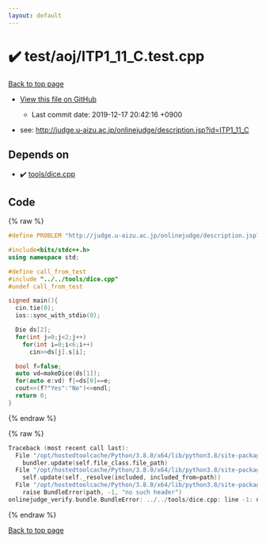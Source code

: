 ```yaml
---
layout: default
---
```


<!-- mathjax config similar to math.stackexchange -->
<script type="text/javascript" async
  src="https://cdnjs.cloudflare.com/ajax/libs/mathjax/2.7.5/MathJax.js?config=TeX-MML-AM_CHTML">
</script>
<script type="text/x-mathjax-config">
  MathJax.Hub.Config({
    TeX: { equationNumbers: { autoNumber: "AMS" }},
    tex2jax: {
      inlineMath: [ ['$','$'] ],
      processEscapes: true
    },
    "HTML-CSS": { matchFontHeight: false },
    displayAlign: "left",
    displayIndent: "2em"
  });
</script>

<script type="text/javascript" src="https://cdnjs.cloudflare.com/ajax/libs/jquery/3.4.1/jquery.min.js"></script>
<script src="https://cdn.jsdelivr.net/npm/jquery-balloon-js@1.1.2/jquery.balloon.min.js" integrity="sha256-ZEYs9VrgAeNuPvs15E39OsyOJaIkXEEt10fzxJ20+2I=" crossorigin="anonymous"></script>
<script type="text/javascript" src="../../../assets/js/copy-button.js"></script>
<link rel="stylesheet" href="../../../assets/css/copy-button.css" />


# :heavy_check_mark: test/aoj/ITP1_11_C.test.cpp

<a href="../../../index.html">Back to top page</a>

* <a href="{{ site.github.repository_url }}/blob/master/test/aoj/ITP1_11_C.test.cpp">View this file on GitHub</a>
    - Last commit date: 2019-12-17 20:42:16 +0900


* see: <a href="http://judge.u-aizu.ac.jp/onlinejudge/description.jsp?id=ITP1_11_C">http://judge.u-aizu.ac.jp/onlinejudge/description.jsp?id=ITP1_11_C</a>


## Depends on

* :heavy_check_mark: <a href="../../../library/tools/dice.cpp.html">tools/dice.cpp</a>


## Code

<a id="unbundled"></a>
{% raw %}
```cpp
#define PROBLEM "http://judge.u-aizu.ac.jp/onlinejudge/description.jsp?id=ITP1_11_C"

#include<bits/stdc++.h>
using namespace std;

#define call_from_test
#include "../../tools/dice.cpp"
#undef call_from_test

signed main(){
  cin.tie(0);
  ios::sync_with_stdio(0);

  Die ds[2];
  for(int j=0;j<2;j++)
    for(int i=0;i<6;i++)
      cin>>ds[j].s[i];

  bool f=false;
  auto vd=makeDice(ds[1]);
  for(auto e:vd) f|=ds[0]==e;
  cout<<(f?"Yes":"No")<<endl;
  return 0;
}

```
{% endraw %}

<a id="bundled"></a>
{% raw %}
```cpp
Traceback (most recent call last):
  File "/opt/hostedtoolcache/Python/3.8.0/x64/lib/python3.8/site-packages/onlinejudge_verify/docs.py", line 339, in write_contents
    bundler.update(self.file_class.file_path)
  File "/opt/hostedtoolcache/Python/3.8.0/x64/lib/python3.8/site-packages/onlinejudge_verify/bundle.py", line 150, in update
    self.update(self._resolve(included, included_from=path))
  File "/opt/hostedtoolcache/Python/3.8.0/x64/lib/python3.8/site-packages/onlinejudge_verify/bundle.py", line 52, in _resolve
    raise BundleError(path, -1, "no such header")
onlinejudge_verify.bundle.BundleError: ../../tools/dice.cpp: line -1: no such header

```
{% endraw %}

<a href="../../../index.html">Back to top page</a>

